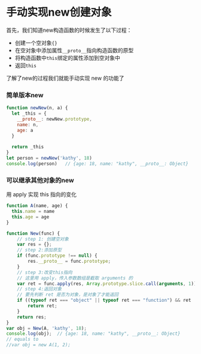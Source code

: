 # 手动实现new创建对象
首先，我们知道new构造函数的时候发生了以下过程：
- 创建一个空对象`{}`
- 在空对象中添加属性`__proto__`指向构造函数的原型
- 将构造函数中`this`绑定的属性添加到空对象中
- 返回`this`

了解了new的过程我们就能手动实现 new 的功能了
### 简单版本new
```javascript
function newNew(n, a) {
  let _this = {
    __proto__: newNew.prototype,
    name: n,
    age: a
  }
  
  return _this
}
let person = newNew('kathy', 18)
console.log(person)   // {age: 18, name: "kathy", __proto__: Object}
```
### 可以继承其他对象的new
用 apply 实现 this 指向的变化
```javascript
function A(name, age) {
  this.name = name
  this.age = age
}

function New(func) {
    // step 1: 创建空对象
    var res = {};
    // step 2:添加原型
    if (func.prototype !== null) {
        res.__proto__ = func.prototype;
    }
    // step 3:改变this指向
    // 这里用 apply，传入参数数组是截取 arguments 的
    var ret = func.apply(res, Array.prototype.slice.call(arguments, 1));
    // step 4:返回对象
    // 要先判断 ret 是否为对象，是对象了才能返回
    if ((typeof ret === "object" || typeof ret === "function") && ret !== null) {
        return ret;
    }
    return res;
}
var obj = New(A, 'kathy', 18);
console.log(obj);  // {age: 18, name: "kathy", __proto__: Object}
// equals to
//var obj = new A(1, 2);
```